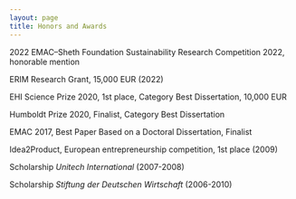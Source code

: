 ```yaml
---
layout: page
title: Honors and Awards
---
```



<p> 2022 EMAC–Sheth Foundation Sustainability Research Competition 2022, honorable mention</p>
<p> ERIM Research Grant, 15,000 EUR (2022)</p>
<p>EHI Science Prize 2020, 1st place, Category Best Dissertation, 10,000 EUR</p>
<p>Humboldt Prize 2020, Finalist, Category Best Dissertation</p>
<p>EMAC 2017, Best Paper Based on a Doctoral Dissertation, Finalist</p>
<p>Idea2Product, European entrepreneurship competition, 1st place (2009)<p>
<p>Scholarship <em>Unitech International</em> (2007-2008)</p>
<p>Scholarship <em>Stiftung der Deutschen Wirtschaft</em> (2006-2010)</p>
